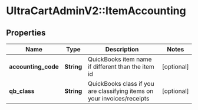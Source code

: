 # UltraCartAdminV2::ItemAccounting

## Properties
Name | Type | Description | Notes
------------ | ------------- | ------------- | -------------
**accounting_code** | **String** | QuickBooks item name if different than the item id | [optional] 
**qb_class** | **String** | QuickBooks class if you are classifying items on your invoices/receipts | [optional] 



